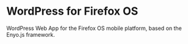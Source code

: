 WordPress for Firefox OS
========================

WordPress Web App for the Firefox OS mobile platform, based on the Enyo.js framework.
